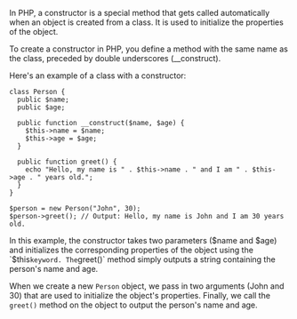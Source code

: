 In PHP, a constructor is a special method that gets called automatically when an object is created from a class. It is used to initialize the properties of the object.

To create a constructor in PHP, you define a method with the same name as the class, preceded by double underscores (__construct).

Here's an example of a class with a constructor:

```
class Person {
  public $name;
  public $age;
  
  public function __construct($name, $age) {
    $this->name = $name;
    $this->age = $age;
  }
  
  public function greet() {
    echo "Hello, my name is " . $this->name . " and I am " . $this->age . " years old.";
  }
}

$person = new Person("John", 30);
$person->greet(); // Output: Hello, my name is John and I am 30 years old.
```

In this example, the constructor takes two parameters ($name and $age) and initializes the corresponding properties of the object using the `$this` keyword. The `greet()` method simply outputs a string containing the person's name and age.

When we create a new `Person` object, we pass in two arguments (John and 30) that are used to initialize the object's properties. Finally, we call the `greet()` method on the object to output the person's name and age.